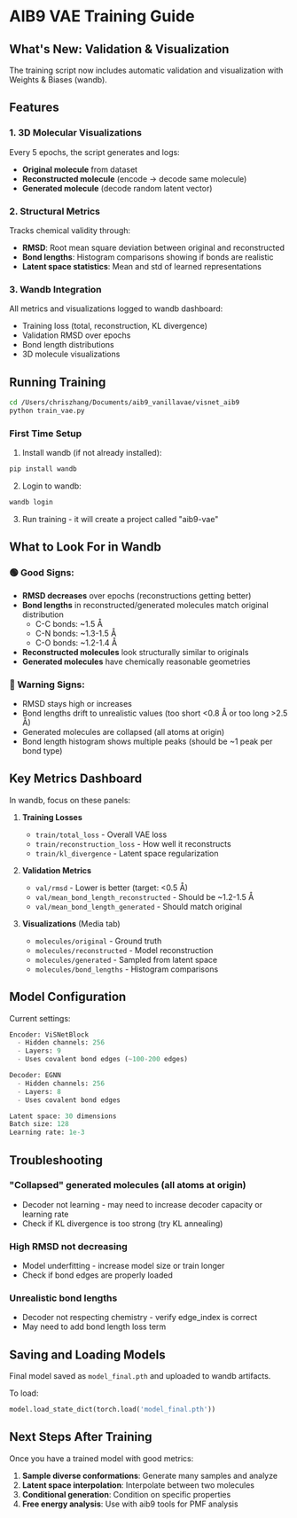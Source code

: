# AIB9 VAE Training Guide

## What's New: Validation & Visualization

The training script now includes automatic validation and visualization with Weights & Biases (wandb).

## Features

### 1. **3D Molecular Visualizations**
Every 5 epochs, the script generates and logs:
- **Original molecule** from dataset
- **Reconstructed molecule** (encode → decode same molecule)
- **Generated molecule** (decode random latent vector)

### 2. **Structural Metrics**
Tracks chemical validity through:
- **RMSD**: Root mean square deviation between original and reconstructed
- **Bond lengths**: Histogram comparisons showing if bonds are realistic
- **Latent space statistics**: Mean and std of learned representations

### 3. **Wandb Integration**
All metrics and visualizations logged to wandb dashboard:
- Training loss (total, reconstruction, KL divergence)
- Validation RMSD over epochs
- Bond length distributions
- 3D molecule visualizations

## Running Training

```bash
cd /Users/chriszhang/Documents/aib9_vanillavae/visnet_aib9
python train_vae.py
```

### First Time Setup

1. Install wandb (if not already installed):
```bash
pip install wandb
```

2. Login to wandb:
```bash
wandb login
```

3. Run training - it will create a project called "aib9-vae"

## What to Look For in Wandb

### 🟢 Good Signs:
- **RMSD decreases** over epochs (reconstructions getting better)
- **Bond lengths** in reconstructed/generated molecules match original distribution
  - C-C bonds: ~1.5 Å
  - C-N bonds: ~1.3-1.5 Å  
  - C-O bonds: ~1.2-1.4 Å
- **Reconstructed molecules** look structurally similar to originals
- **Generated molecules** have chemically reasonable geometries

### 🔴 Warning Signs:
- RMSD stays high or increases
- Bond lengths drift to unrealistic values (too short <0.8 Å or too long >2.5 Å)
- Generated molecules are collapsed (all atoms at origin)
- Bond length histogram shows multiple peaks (should be ~1 peak per bond type)

## Key Metrics Dashboard

In wandb, focus on these panels:

1. **Training Losses**
   - `train/total_loss` - Overall VAE loss
   - `train/reconstruction_loss` - How well it reconstructs
   - `train/kl_divergence` - Latent space regularization

2. **Validation Metrics**
   - `val/rmsd` - Lower is better (target: <0.5 Å)
   - `val/mean_bond_length_reconstructed` - Should be ~1.2-1.5 Å
   - `val/mean_bond_length_generated` - Should match original

3. **Visualizations** (Media tab)
   - `molecules/original` - Ground truth
   - `molecules/reconstructed` - Model reconstruction
   - `molecules/generated` - Sampled from latent space
   - `molecules/bond_lengths` - Histogram comparisons

## Model Configuration

Current settings:
```python
Encoder: ViSNetBlock
  - Hidden channels: 256
  - Layers: 9
  - Uses covalent bond edges (~100-200 edges)

Decoder: EGNN
  - Hidden channels: 256
  - Layers: 8
  - Uses covalent bond edges

Latent space: 30 dimensions
Batch size: 128
Learning rate: 1e-3
```

## Troubleshooting

### "Collapsed" generated molecules (all atoms at origin)
- Decoder not learning - may need to increase decoder capacity or learning rate
- Check if KL divergence is too strong (try KL annealing)

### High RMSD not decreasing
- Model underfitting - increase model size or train longer
- Check if bond edges are properly loaded

### Unrealistic bond lengths
- Decoder not respecting chemistry - verify edge_index is correct
- May need to add bond length loss term

## Saving and Loading Models

Final model saved as `model_final.pth` and uploaded to wandb artifacts.

To load:
```python
model.load_state_dict(torch.load('model_final.pth'))
```

## Next Steps After Training

Once you have a trained model with good metrics:

1. **Sample diverse conformations**: Generate many samples and analyze
2. **Latent space interpolation**: Interpolate between two molecules
3. **Conditional generation**: Condition on specific properties
4. **Free energy analysis**: Use with aib9 tools for PMF analysis

